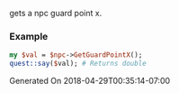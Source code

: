 gets a npc guard point x.
### Example

```perl
my $val = $npc->GetGuardPointX();
quest::say($val); # Returns double
```


Generated On 2018-04-29T00:35:14-07:00